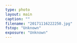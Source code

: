 ```yaml
---
type: photo
layout: main
caption: ""
filename: "20171116222250.jpg"
fstop: "Unknown"
exposure: "Unknown"
---
```

